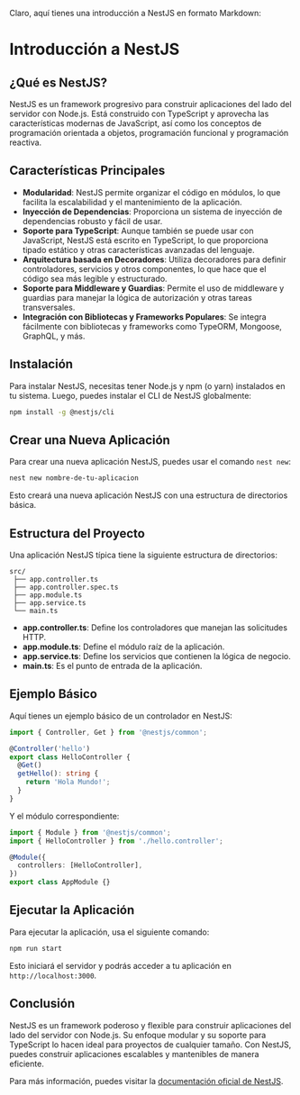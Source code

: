 Claro, aquí tienes una introducción a NestJS en formato Markdown:

# Introducción a NestJS

## ¿Qué es NestJS?

NestJS es un framework progresivo para construir aplicaciones del lado del servidor con Node.js. Está construido con TypeScript y aprovecha las características modernas de JavaScript, así como los conceptos de programación orientada a objetos, programación funcional y programación reactiva.

## Características Principales

- **Modularidad**: NestJS permite organizar el código en módulos, lo que facilita la escalabilidad y el mantenimiento de la aplicación.
- **Inyección de Dependencias**: Proporciona un sistema de inyección de dependencias robusto y fácil de usar.
- **Soporte para TypeScript**: Aunque también se puede usar con JavaScript, NestJS está escrito en TypeScript, lo que proporciona tipado estático y otras características avanzadas del lenguaje.
- **Arquitectura basada en Decoradores**: Utiliza decoradores para definir controladores, servicios y otros componentes, lo que hace que el código sea más legible y estructurado.
- **Soporte para Middleware y Guardias**: Permite el uso de middleware y guardias para manejar la lógica de autorización y otras tareas transversales.
- **Integración con Bibliotecas y Frameworks Populares**: Se integra fácilmente con bibliotecas y frameworks como TypeORM, Mongoose, GraphQL, y más.

## Instalación

Para instalar NestJS, necesitas tener Node.js y npm (o yarn) instalados en tu sistema. Luego, puedes instalar el CLI de NestJS globalmente:

```sh
npm install -g @nestjs/cli
```

## Crear una Nueva Aplicación

Para crear una nueva aplicación NestJS, puedes usar el comando `nest new`:

```sh
nest new nombre-de-tu-aplicacion
```

Esto creará una nueva aplicación NestJS con una estructura de directorios básica.

## Estructura del Proyecto

Una aplicación NestJS típica tiene la siguiente estructura de directorios:

```
src/
 ├── app.controller.ts
 ├── app.controller.spec.ts
 ├── app.module.ts
 ├── app.service.ts
 └── main.ts
```

- **app.controller.ts**: Define los controladores que manejan las solicitudes HTTP.
- **app.module.ts**: Define el módulo raíz de la aplicación.
- **app.service.ts**: Define los servicios que contienen la lógica de negocio.
- **main.ts**: Es el punto de entrada de la aplicación.

## Ejemplo Básico

Aquí tienes un ejemplo básico de un controlador en NestJS:

```typescript
import { Controller, Get } from '@nestjs/common';

@Controller('hello')
export class HelloController {
  @Get()
  getHello(): string {
    return 'Hola Mundo!';
  }
}
```

Y el módulo correspondiente:

```typescript
import { Module } from '@nestjs/common';
import { HelloController } from './hello.controller';

@Module({
  controllers: [HelloController],
})
export class AppModule {}
```

## Ejecutar la Aplicación

Para ejecutar la aplicación, usa el siguiente comando:

```sh
npm run start
```

Esto iniciará el servidor y podrás acceder a tu aplicación en `http://localhost:3000`.

## Conclusión

NestJS es un framework poderoso y flexible para construir aplicaciones del lado del servidor con Node.js. Su enfoque modular y su soporte para TypeScript lo hacen ideal para proyectos de cualquier tamaño. Con NestJS, puedes construir aplicaciones escalables y mantenibles de manera eficiente.

Para más información, puedes visitar la [documentación oficial de NestJS](https://docs.nestjs.com/).
